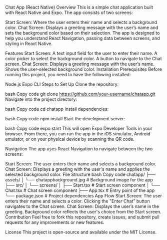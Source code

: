 Chat App (React Native)
Overview
This is a simple chat application built with React Native and Expo. The app consists of two screens:

Start Screen: Where the user enters their name and selects a background color.
Chat Screen: Displays a greeting message with the user’s name and sets the background color based on their selection.
The app is designed to help you understand React Navigation, passing data between screens, and styling in React Native.

Features
Start Screen:
A text input field for the user to enter their name.
A color picker to select the background color.
A button to navigate to the Chat screen.
Chat Screen:
Displays a greeting message with the user’s name.
Shows the user-selected background color.
Installation
Prerequisites
Before running this project, you need to have the following installed:

Node.js
Expo CLI
Steps to Set Up
Clone the repository:

bash
Copy code
git clone https://github.com/your-username/chatapp.git
Navigate into the project directory:

bash
Copy code
cd chatapp
Install dependencies:

bash
Copy code
npm install
Start the development server:

bash
Copy code
expo start
This will open Expo Developer Tools in your browser. From there, you can run the app in the iOS simulator, Android emulator, or on your physical device by scanning the QR code.

Navigation
The app uses React Navigation to navigate between the two screens:

Start Screen: The user enters their name and selects a background color.
Chat Screen: Displays a greeting with the user's name and applies the selected background color.
File Structure
bash
Copy code
chatapp/
├── assets/
│ └── chatappbackground.jpg # Background image for the app
├── src/
│ └── screens/
│ ├── Start.tsx # Start screen component
│ └── Chat.tsx # Chat screen component
├── App.tsx # Entry point of the app
└── package.json # Project dependencies
App Flow
Start Screen:
The user enters their name and selects a color.
Clicking the "Enter Chat" button navigates to the Chat screen.
Chat Screen:
Displays the user’s name in the greeting.
Background color reflects the user's choice from the Start screen.
Contribution
Feel free to fork this repository, create issues, and submit pull requests for any improvements or new features.

License
This project is open-source and available under the MIT License.

